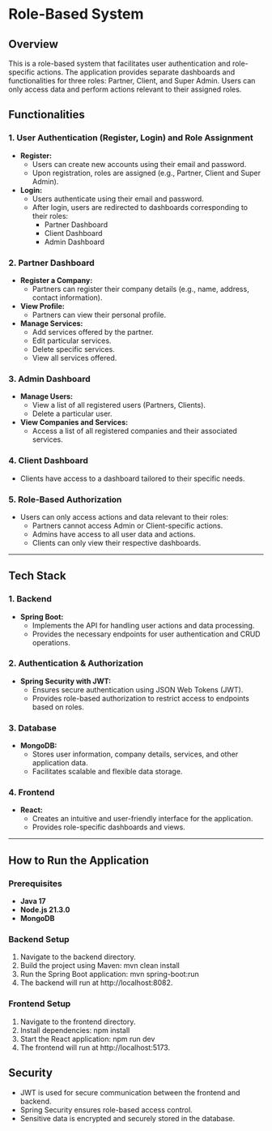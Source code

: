 # Role-Based System

## Overview
This is a role-based system that facilitates user authentication and role-specific actions. The application provides separate dashboards and functionalities for three roles: Partner, Client, and Super Admin. Users can only access data and perform actions relevant to their assigned roles.

## Functionalities

### 1. User Authentication (Register, Login) and Role Assignment
- **Register:**
  - Users can create new accounts using their email and password.
  - Upon registration, roles are assigned (e.g., Partner, Client and Super Admin).
- **Login:**
  - Users authenticate using their email and password.
  - After login, users are redirected to dashboards corresponding to their roles:
    - Partner Dashboard
    - Client Dashboard
    - Admin Dashboard

### 2. Partner Dashboard
- **Register a Company:**
  - Partners can register their company details (e.g., name, address, contact information).
- **View Profile:**
  - Partners can view their personal profile.
- **Manage Services:**
  - Add services offered by the partner.
  - Edit particular services.
  - Delete specific services.
  - View all services offered.

### 3. Admin Dashboard
- **Manage Users:**
  - View a list of all registered users (Partners, Clients).
  - Delete a particular user.
- **View Companies and Services:**
  - Access a list of all registered companies and their associated services.

### 4. Client Dashboard
- Clients have access to a dashboard tailored to their specific needs.

### 5. Role-Based Authorization
- Users can only access actions and data relevant to their roles:
  - Partners cannot access Admin or Client-specific actions.
  - Admins have access to all user data and actions.
  - Clients can only view their respective dashboards.

---

## Tech Stack

### 1. Backend
- **Spring Boot:**
  - Implements the API for handling user actions and data processing.
  - Provides the necessary endpoints for user authentication and CRUD operations.

### 2. Authentication & Authorization
- **Spring Security with JWT:**
  - Ensures secure authentication using JSON Web Tokens (JWT).
  - Provides role-based authorization to restrict access to endpoints based on roles.

### 3. Database
- **MongoDB:**
  - Stores user information, company details, services, and other application data.
  - Facilitates scalable and flexible data storage.

### 4. Frontend
- **React:**
  - Creates an intuitive and user-friendly interface for the application.
  - Provides role-specific dashboards and views.

---

## How to Run the Application

### Prerequisites
- **Java 17**
- **Node.js 21.3.0**
- **MongoDB**

### Backend Setup
1. Navigate to the backend directory.
2. Build the project using Maven:
   mvn clean install
3. Run the Spring Boot application:
   mvn spring-boot:run
4. The backend will run at http://localhost:8082.

### Frontend Setup
1. Navigate to the frontend directory.
2. Install dependencies:
    npm install 
3. Start the React application:
   npm run dev 
4. The frontend will run at http://localhost:5173.

## Security
- JWT is used for secure communication between the frontend and backend.
- Spring Security ensures role-based access control.
- Sensitive data is encrypted and securely stored in the database.






